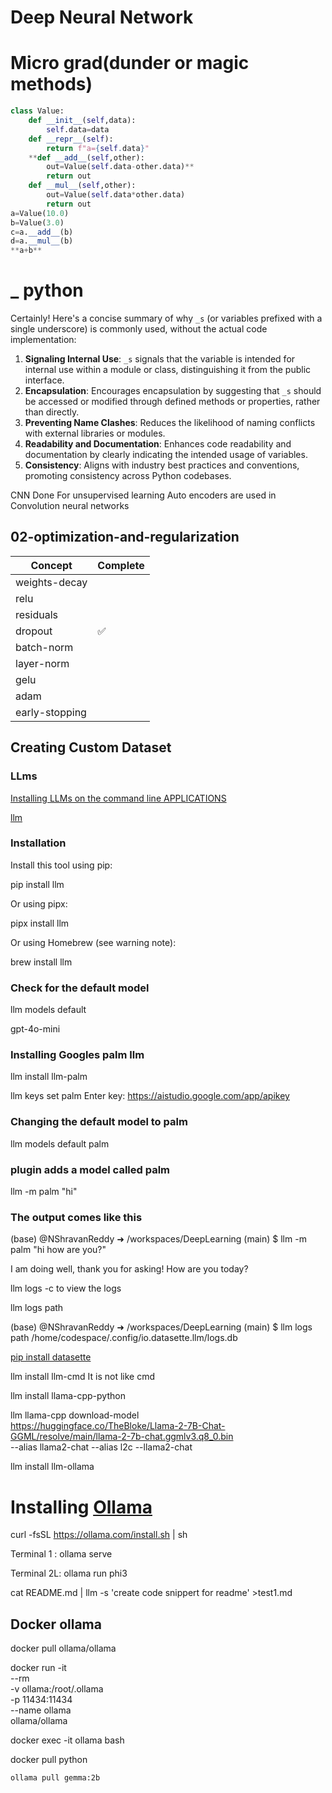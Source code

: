 
##
# Deep Neural Network

# Micro grad(dunder or magic methods)

```python
class Value:
    def __init__(self,data):
        self.data=data
    def __repr__(self):
        return f"a={self.data}"
    **def __add__(self,other):
        out=Value(self.data-other.data)**
        return out
    def __mul__(self,other):
        out=Value(self.data*other.data)
        return out
a=Value(10.0)
b=Value(3.0)
c=a.__add__(b) 
d=a.__mul__(b)
**a+b**

```

# _ python

Certainly! Here's a concise summary of why `_s` (or variables prefixed with a single underscore) is commonly used, without the actual code implementation:
1. **Signaling Internal Use**: `_s` signals that the variable is intended for internal use within a module or class, distinguishing it from the public interface.
2. **Encapsulation**: Encourages encapsulation by suggesting that `_s` should be accessed or modified through defined methods or properties, rather than directly.
3. **Preventing Name Clashes**: Reduces the likelihood of naming conflicts with external libraries or modules.
4. **Readability and Documentation**: Enhances code readability and documentation by clearly indicating the intended usage of variables.
5. **Consistency**: Aligns with industry best practices and conventions, promoting consistency across Python codebases.



CNN Done
For unsupervised learning Auto encoders are used in Convolution neural networks


## 02-optimization-and-regularization

| Concept         | Complete |
|-----------------|-------|
| weights-decay   |     |
| relu            |    |
| residuals       |       |
| dropout         |  ✅  |
| batch-norm      |       |
| layer-norm      |       |
| gelu            |    |
| adam            |       |
| early-stopping  |      |




## Creating Custom Dataset


### LLms

[Installing LLMs on the command line APPLICATIONS](https://parlance-labs.com/education/applications/simon_llm_cli/index.html)

[llm](https://pypi.org/project/llm/)

### Installation

Install this tool using pip:

pip install llm

Or using pipx:

pipx install llm

Or using Homebrew (see warning note):

brew install llm

### Check for the default model

llm models default

gpt-4o-mini

### Installing Googles palm llm
llm install llm-palm

llm keys set palm
Enter key: https://aistudio.google.com/app/apikey

### Changing the default  model to palm
llm models default palm

### plugin adds a model called palm

llm -m palm "hi"

### The output comes like this

(base) @NShravanReddy ➜ /workspaces/DeepLearning (main) $ llm -m palm "hi how are you?"

I am doing well, thank you for asking! How are you today?

llm logs -c to view the logs 

llm logs path

(base) @NShravanReddy ➜ /workspaces/DeepLearning (main) $ llm logs path
/home/codespace/.config/io.datasette.llm/logs.db


[pip install datasette]('https://docs.datasette.io/en/stable/installation.html')


llm install llm-cmd
It is not like cmd 

llm install llama-cpp-python

llm llama-cpp download-model \
  https://huggingface.co/TheBloke/Llama-2-7B-Chat-GGML/resolve/main/llama-2-7b-chat.ggmlv3.q8_0.bin \
  --alias llama2-chat --alias l2c --llama2-chat



  llm install llm-ollama

  # Installing [Ollama](https://ollama.com/download/linux)
  curl -fsSL https://ollama.com/install.sh | sh 

Terminal 1 : ollama serve

Terminal 2L: ollama run phi3


  cat README.md | llm -s 'create code snippert for readme' >test1.md




## Docker ollama
docker pull ollama/ollama

docker run -it \
    --rm \
    -v ollama:/root/.ollama \
    -p 11434:11434 \
    --name ollama \
    ollama/ollama

   docker exec -it ollama bash

   docker pull python

    ollama pull gemma:2b

    